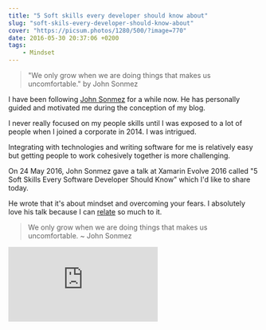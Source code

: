 ```yaml
---
title: "5 Soft skills every developer should know about"
slug: "soft-skils-every-developer-should-know-about"
cover: "https://picsum.photos/1280/500/?image=770"
date: 2016-05-30 20:37:06 +0200
tags: 
    - Mindset
---
```


> "We only grow when we are doing things that makes us uncomfortable." by
> John Sonmez

I have been following [John Sonmez](http://www.simpleprogrammer.com)
for a while now. He has personally guided and motivated me during the
conception of my blog.

I never really focused on my people skills until I was exposed to a lot
of people when I joined a corporate in 2014. I was intrigued.

Integrating with technologies and writing software for me is relatively
easy but getting people to work cohesively together is more challenging.

On 24 May 2016, John Sonmez gave a talk at Xamarin Evolve 2016
called "5 Soft Skills Every Software Developer Should Know" which I'd
like to share today.

He wrote that it's about mindset and overcoming your fears. I absolutely
love his talk because I can
[relate](/blog/escaping-the-social-comfort-zone/)
so much to it.

> We only grow when we are doing things that makes us uncomfortable. ~
> John Sonmez

<iframe class="youtube"
  src="https://www.youtube.com/embed/cVC3DQvAAIA"
  frameborder="0"
  allowfullscreen>
</iframe>
